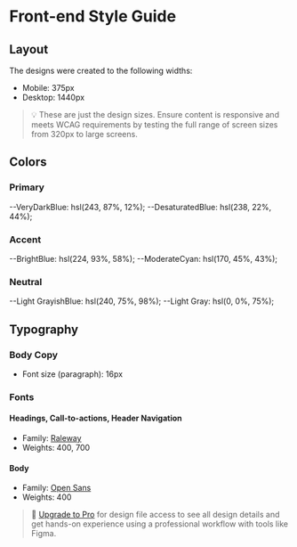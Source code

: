 # Front-end Style Guide

## Layout

The designs were created to the following widths:

- Mobile: 375px
- Desktop: 1440px

> 💡 These are just the design sizes. Ensure content is responsive and meets WCAG requirements by testing the full range of screen sizes from 320px to large screens.

## Colors

### Primary

--VeryDarkBlue: hsl(243, 87%, 12%);
--DesaturatedBlue: hsl(238, 22%, 44%);

### Accent

--BrightBlue: hsl(224, 93%, 58%);
--ModerateCyan: hsl(170, 45%, 43%);

### Neutral

--Light GrayishBlue: hsl(240, 75%, 98%);
--Light Gray: hsl(0, 0%, 75%);

## Typography

### Body Copy

- Font size (paragraph): 16px

### Fonts

#### Headings, Call-to-actions, Header Navigation

- Family: [Raleway](https://fonts.google.com/specimen/Raleway)
- Weights: 400, 700

#### Body

- Family: [Open Sans](https://fonts.google.com/specimen/Open+Sans)
- Weights: 400

> 💎 [Upgrade to Pro](https://www.frontendmentor.io/pro?ref=style-guide) for design file access to see all design details and get hands-on experience using a professional workflow with tools like Figma.
